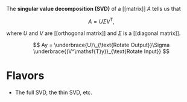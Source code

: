 The **singular value decomposition (SVD)** of a [[matrix]] $A$ tells us that

$$
A = U\Sigma V^\mathsf{T},
$$

where $U$ and $V$ are [[orthogonal matrix]] and $\Sigma$ is a [[diagonal matrix]].

$$
Ay = \underbrace{U}\_{\text{Rotate Output}}\Sigma \underbrace{(V^\mathsf{T}y)}_{\text{Rotate Input}}
$$

# Flavors

- The full SVD, the thin SVD, etc.